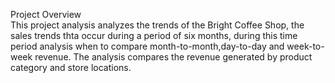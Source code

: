 Project Overview                                                                                                                                                         
This project analysis analyzes the trends of the Bright Coffee Shop, the sales trends thta occur during a period of six months,                                          during this time period analysis when to compare month-to-month,day-to-day and week-to-week revenue. The analysis compares the revenue                                  generated by product category and store locations.                                                                                                                           

